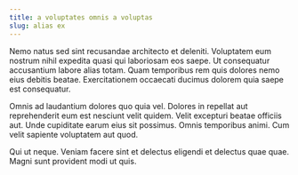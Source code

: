 ```yaml
---
title: a voluptates omnis a voluptas
slug: alias ex
---
```


Nemo natus sed sint recusandae architecto et deleniti. Voluptatem eum nostrum nihil expedita quasi qui laboriosam eos saepe. Ut consequatur accusantium labore alias totam. Quam temporibus rem quis dolores nemo eius debitis beatae. Exercitationem occaecati ducimus dolorem quia saepe est consequatur.

Omnis ad laudantium dolores quo quia vel. Dolores in repellat aut reprehenderit eum est nesciunt velit quidem. Velit excepturi beatae officiis aut. Unde cupiditate earum eius sit possimus. Omnis temporibus animi. Cum velit sapiente voluptatem aut quod.

Qui ut neque. Veniam facere sint et delectus eligendi et delectus quae quae. Magni sunt provident modi ut quis.
